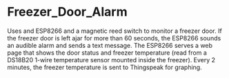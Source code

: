 # Freezer_Door_Alarm
Uses and ESP8266 and a magnetic reed switch to monitor a freezer door. If the freezer door is left ajar for more than 60 seconds, the ESP8266 sounds an audible alarm and sends a text message. The ESP8266 serves a web page that shows the door status and freezer temperature (read from a DS18B20 1-wire temperature sensor mounted inside the freezer). Every 2 minutes, the freezer temperature is sent to Thingspeak for graphing.
